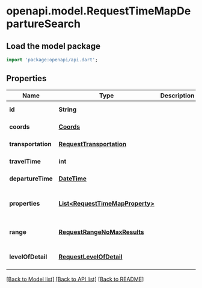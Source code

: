 # openapi.model.RequestTimeMapDepartureSearch

## Load the model package
```dart
import 'package:openapi/api.dart';
```

## Properties
Name | Type | Description | Notes
------------ | ------------- | ------------- | -------------
**id** | **String** |  | [default to null]
**coords** | [**Coords**](Coords.md) |  | [default to null]
**transportation** | [**RequestTransportation**](RequestTransportation.md) |  | [default to null]
**travelTime** | **int** |  | [default to null]
**departureTime** | [**DateTime**](DateTime.md) |  | [default to null]
**properties** | [**List&lt;RequestTimeMapProperty&gt;**](RequestTimeMapProperty.md) |  | [optional] [default to const []]
**range** | [**RequestRangeNoMaxResults**](RequestRangeNoMaxResults.md) |  | [optional] [default to null]
**levelOfDetail** | [**RequestLevelOfDetail**](RequestLevelOfDetail.md) |  | [optional] [default to null]

[[Back to Model list]](../README.md#documentation-for-models) [[Back to API list]](../README.md#documentation-for-api-endpoints) [[Back to README]](../README.md)


